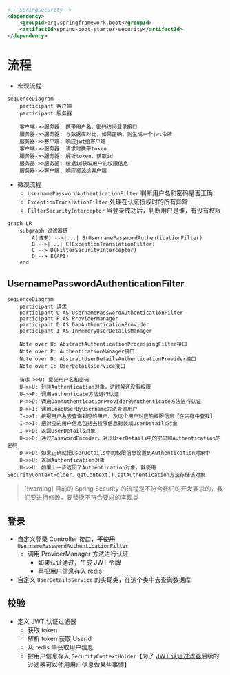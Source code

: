 ```xml
<!--SpringSecurity-->  
<dependency>  
    <groupId>org.springframework.boot</groupId>  
    <artifactId>spring-boot-starter-security</artifactId>  
</dependency>
```

# 流程
- 宏观流程
```mermaid
sequenceDiagram
    participant 客户端
    participant 服务器

	客户端->>服务器: 携带用户名，密码访问登录接口
	服务器->>服务器: 与数据库对比，如果正确，则生成一个jwt令牌
	服务器->>客户端: 响应jwt给客户端
	客户端->>服务器: 请求时携带token
	服务器->>服务器: 解析token，获取id
	服务器->>服务器: 根据id获取用户的权限信息
	服务器->>客户端: 响应资源给客户端
```


- 微观流程
	- `UsernamePasswordAuthenticationFilter` 判断用户名和密码是否正确
	- `ExceptionTranslationFilter` 处理在认证授权时的所有异常
	- `FilterSecurityInterceptor` 当登录成功后，判断用户是谁，有没有权限

```mermaid
graph LR
	subgraph 过滤器链
	    A(请求) -->|...| B(UsernamePasswordAuthenticationFilter)
	    B -->|...| C(ExceptionTranslationFilter)
	    C --> D(FilterSecurityInterceptor)
	    D --> E(API)
    end
```

## UsernamePasswordAuthenticationFilter
```mermaid
sequenceDiagram
    participant 请求
    participant U AS UsernamePasswordAuthenticationFilter
    participant P AS ProviderManager
	participant D AS DaoAuthenticationProvider
	participant I AS InMemoryUserDetailsManager

	Note over U: AbstractAuthenticationProcessingFilter接口
	Note over P: AuthenticationManager接口
	Note over D: AbstractUserDetailsAuthenticationProvider接口
	Note over I: UserDetailsService接口

	请求->>U: 提交用户名和密码
	U->>U: 封装Authentication对象，这时候还没有权限
	U->>P: 调用authenticate方法进行认证
	P->>D: 调用DaoAuthenticationProvider的Authenticate方法进行认证
	D->>I: 调用LoadUserByUsername方法查询用户
	I->>I: 根据用户名去查询对应的用户，及这个用户对应的权限信息【在内存中查找】
	I->>I: 把对应的用户信息包括去权限信息封装成UserDetails对象
	I->>D: 返回UserDetails对象
	D->>D: 通过PasswordEncoder，对比UserDetails中的密码和Authentication的密码
	D->>D: 如果正确就把UserDetails中的权限信息设置到Authentication对象中
	D->>U: 返回Authentication对象
	U->>U: 如果上一步返回了Authentication对象，就使用SecurityContextHolder．getContext().setAuthentication方法存储该对象
```

>[!warning] 目前的 Spring Security 的流程是不符合我们的开发要求的，我们要进行修改，要替换不符合要求的实现类

## 登录
- 自定义登录 Controller 接口，~~不使用 `UsernamePasswordAuthenticationFilter`~~
	- 调用 ProviderManager 方法进行认证
		- 如果认证通过，生成 JWT 令牌
		- 再把用户信息存入 redis
- 自定义 `UserDetailsService` 的实现类，在这个类中去查询数据库

## 校验
- 定义 JWT 认证过滤器
	- 获取 token
	- 解析 token 获取 UserId
	- 从 redis 中获取用户信息
	- 把用户信息存入 `SecurityContextHolder`【为了 <u>JWT 认证过滤器</u>后续的过滤器可以使用用户信息做某些事情】




























